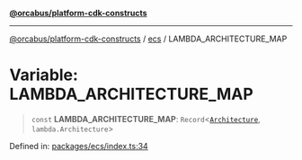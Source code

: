 [**@orcabus/platform-cdk-constructs**](../../../../README.md)

***

[@orcabus/platform-cdk-constructs](../../../../README.md) / [ecs](../README.md) / LAMBDA\_ARCHITECTURE\_MAP

# Variable: LAMBDA\_ARCHITECTURE\_MAP

> `const` **LAMBDA\_ARCHITECTURE\_MAP**: `Record`\<[`Architecture`](../type-aliases/Architecture.md), `lambda.Architecture`\>

Defined in: [packages/ecs/index.ts:34](https://github.com/OrcaBus/platform-cdk-constructs/blob/c976adc64e129e16931e5f8794549bfec6d441a5/packages/ecs/index.ts#L34)
